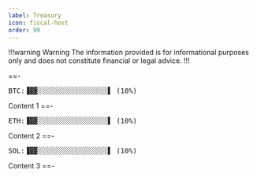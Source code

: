 ```yaml
---
label: Treasury
icon: fiscal-host
order: 99
---
```

!!!warning Warning
The information provided is for informational purposes only and does not constitute financial or legal advice.
!!!

==- <pre>BTC:▐▓▓░░░░░░░░░░░░░░░░░▌ (10%) </pre>
Content 1
==- <pre>ETH:▐▓▓░░░░░░░░░░░░░░░░░▌ (10%) </pre>
Content 2
==- <pre>SOL:▐▓▓░░░░░░░░░░░░░░░░░▌ (10%) </pre>
Content 3
==-
